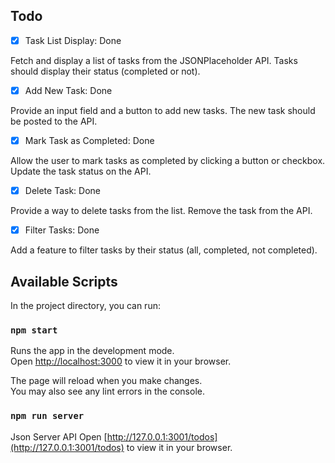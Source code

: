 ## Todo

 - [x] Task List Display: Done

Fetch and display a list of tasks from the JSONPlaceholder API.
Tasks should display their status (completed or not).


- [x] Add New Task: Done

Provide an input field and a button to add new tasks.
The new task should be posted to the API.

- [x] Mark Task as Completed: Done

Allow the user to mark tasks as completed by clicking a button or checkbox.
Update the task status on the API.


- [x] Delete Task: Done
  
Provide a way to delete tasks from the list.
Remove the task from the API.

- [x] Filter Tasks: Done
  
Add a feature to filter tasks by their status (all, completed, not completed).

## Available Scripts

In the project directory, you can run:

### `npm start`

Runs the app in the development mode.\
Open [http://localhost:3000](http://localhost:3000) to view it in your browser.

The page will reload when you make changes.\
You may also see any lint errors in the console.

 ### `npm run server`

Json Server API
Open [http://127.0.0.1:3001/todos](http://127.0.0.1:3001/todos) to view it in your browser.
